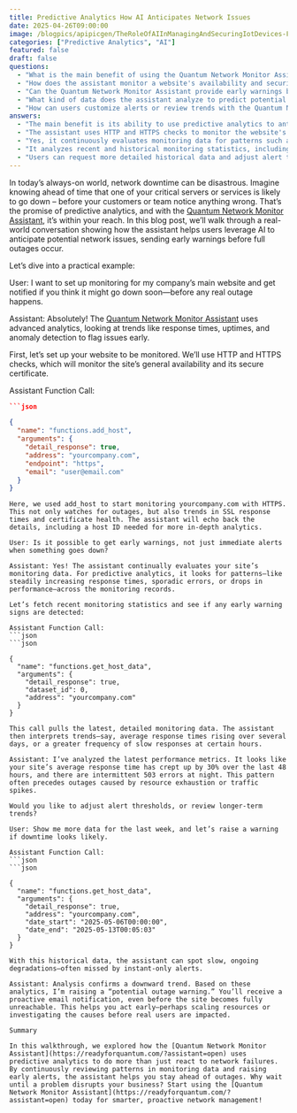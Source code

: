 ```yaml
---
title: Predictive Analytics How AI Anticipates Network Issues
date: 2025-04-26T09:00:00
image: /blogpics/apipicgen/TheRoleOfAIInManagingAndSecuringIotDevices-FSRU7KPGOF.jpg
categories: ["Predictive Analytics", "AI"]
featured: false
draft: false
questions:
  - "What is the main benefit of using the Quantum Network Monitor Assistant?"
  - "How does the assistant monitor a website's availability and security?"
  - "Can the Quantum Network Monitor Assistant provide early warnings before an actual outage happens?"
  - "What kind of data does the assistant analyze to predict potential outages?"
  - "How can users customize alerts or review trends with the Quantum Network Monitor Assistant?"
answers:
  - "The main benefit is its ability to use predictive analytics to anticipate potential network issues and send early warnings before full outages occur, allowing proactive management of network health."
  - "The assistant uses HTTP and HTTPS checks to monitor the website's general availability and the health of its secure certificate, including SSL response times."
  - "Yes, it continuously evaluates monitoring data for patterns such as increasing response times or sporadic errors, which often precede outages, and raises early warnings accordingly."
  - "It analyzes recent and historical monitoring statistics, including response times, error rates like 503 errors, and performance trends over hours or days."
  - "Users can request more detailed historical data and adjust alert thresholds to receive proactive notifications based on longer-term trends and potential downtime risks."
---
```

In today’s always-on world, network downtime can be disastrous. Imagine knowing ahead of time that one of your critical servers or services is likely to go down – before your customers or team notice anything wrong. That’s the promise of predictive analytics, and with the [Quantum Network Monitor Assistant](https://readyforquantum.com/?assistant=open), it’s within your reach. In this blog post, we’ll walk through a real-world conversation showing how the assistant helps users leverage AI to anticipate potential network issues, sending early warnings before full outages occur.

Let’s dive into a practical example:

User: I want to set up monitoring for my company’s main website and get notified if you think it might go down soon—before any real outage happens.

Assistant: Absolutely! The [Quantum Network Monitor Assistant](https://readyforquantum.com/?assistant=open) uses advanced analytics, looking at trends like response times, uptimes, and anomaly detection to flag issues early.

First, let’s set up your website to be monitored. We’ll use HTTP and HTTPS checks, which will monitor the site’s general availability and its secure certificate.

Assistant Function Call:
```json
```json

{
  "name": "functions.add_host",
  "arguments": {
    "detail_response": true,
    "address": "yourcompany.com",
    "endpoint": "https",
    "email": "user@email.com"
  }
}
```
```
Here, we used add_host to start monitoring yourcompany.com with HTTPS. This not only watches for outages, but also trends in SSL response times and certificate health. The assistant will echo back the details, including a host ID needed for more in-depth analytics.

User: Is it possible to get early warnings, not just immediate alerts when something goes down?

Assistant: Yes! The assistant continually evaluates your site’s monitoring data. For predictive analytics, it looks for patterns—like steadily increasing response times, sporadic errors, or drops in performance—across the monitoring records.

Let’s fetch recent monitoring statistics and see if any early warning signs are detected:

Assistant Function Call:
```json
```json

{
  "name": "functions.get_host_data",
  "arguments": {
    "detail_response": true,
    "dataset_id": 0,
    "address": "yourcompany.com"
  }
}
```
```
This call pulls the latest, detailed monitoring data. The assistant then interprets trends—say, average response times rising over several days, or a greater frequency of slow responses at certain hours.

Assistant: I’ve analyzed the latest performance metrics. It looks like your site’s average response time has crept up by 30% over the last 48 hours, and there are intermittent 503 errors at night. This pattern often precedes outages caused by resource exhaustion or traffic spikes.

Would you like to adjust alert thresholds, or review longer-term trends?

User: Show me more data for the last week, and let’s raise a warning if downtime looks likely.

Assistant Function Call:
```json
```json

{
  "name": "functions.get_host_data",
  "arguments": {
    "detail_response": true,
    "address": "yourcompany.com",
    "date_start": "2025-05-06T00:00:00",
    "date_end": "2025-05-13T00:05:03"
  }
}
```
```
With this historical data, the assistant can spot slow, ongoing degradations—often missed by instant-only alerts.

Assistant: Analysis confirms a downward trend. Based on these analytics, I’m raising a “potential outage warning.” You’ll receive a proactive email notification, even before the site becomes fully unreachable. This helps you act early—perhaps scaling resources or investigating the causes before real users are impacted.

Summary

In this walkthrough, we explored how the [Quantum Network Monitor Assistant](https://readyforquantum.com/?assistant=open) uses predictive analytics to do more than just react to network failures. By continuously reviewing patterns in monitoring data and raising early alerts, the assistant helps you stay ahead of outages. Why wait until a problem disrupts your business? Start using the [Quantum Network Monitor Assistant](https://readyforquantum.com/?assistant=open) today for smarter, proactive network management!